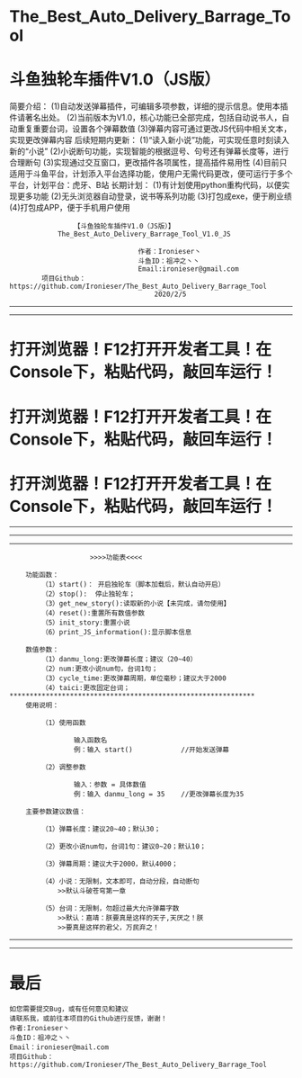 # The_Best_Auto_Delivery_Barrage_Tool
# 斗鱼独轮车插件V1.0（JS版）

简要介绍：
	(1)自动发送弹幕插件，可编辑多项参数，详细的提示信息。使用本插件请著名出处。
	(2)当前版本为V1.0，核心功能已全部完成，包括自动说书人，自动重复重要台词，设置各个弹幕数值
	(3)弹幕内容可通过更改JS代码中相关文本，实现更改弹幕内容
后续短期内更新：
	(1)“读入新小说”功能，可实现任意时刻读入新的“小说”
	(2)小说断句功能，实现智能的根据逗号、句号还有弹幕长度等，进行合理断句
	(3)实现通过交互窗口，更改插件各项属性，提高插件易用性
	(4)目前只适用于斗鱼平台，计划添入平台选择功能，使用户无需代码更改，便可运行于多个平台，计划平台：虎牙、B站
长期计划：
	(1)有计划使用python重构代码，以便实现更多功能
	(2)无头浏览器自动登录，说书等系列功能
	(3)打包成exe，便于刷业绩	
	(4)打包成APP，便于手机用户使用




	


					【斗鱼独轮车插件V1.0（JS版）】
				The_Best_Auto_Delivery_Barrage_Tool_V1.0_JS

									作者：Ironieser丶 
									斗鱼ID：祖冲之丶丶
									Email:ironieser@gmail.com
			项目Github：https://github.com/Ironieser/The_Best_Auto_Delivery_Barrage_Tool
										2020/2/5
***************************************************************
***************************************************************
# 打开浏览器！F12打开开发者工具！在Console下，粘贴代码，敲回车运行！
# 打开浏览器！F12打开开发者工具！在Console下，粘贴代码，敲回车运行！
# 打开浏览器！F12打开开发者工具！在Console下，粘贴代码，敲回车运行！
***************************************************************
***************************************************************
***************************************************************
						>>>>功能表<<<<
					
		功能函数：
			（1）start()：	开启独轮车（脚本加载后，默认自动开启）
			（2）stop():	停止独轮车；
			（3）get_new_story():读取新的小说【未完成，请勿使用】
			（4）reset():重置所有数值参数
			（5）init_story:重置小说
			（6）print_JS_information():显示脚本信息
			
		数值参数：
			（1）danmu_long:更改弹幕长度；建议（20~40）
			（2）num:更改小说num句，台词1句；
			（3）cycle_time:更改弹幕周期，单位毫秒；建议大于2000
			（4）taici:更改固定台词；
	*************************************************************
		使用说明：
		
			（1）使用函数
			
					输入函数名
					例：输入 start()			//开始发送弹幕
					
			（2）调整参数
			
					输入：参数 = 具体数值
					例：输入 danmu_long = 35 	//更改弹幕长度为35
				
		主要参数建议数值：
		
			（1）弹幕长度：建议20~40；默认30；
			
			（2）更改小说num句，台词1句：建议0~20；默认10；
			
			（3）弹幕周期：建议大于2000，默认4000；
			
			（4）小说：无限制，文本即可，自动分段，自动断句
				>>默认斗破苍穹第一章
				
			（5）台词：无限制，勿超过最大允许弹幕字数
				>>默认：嘉靖：朕要真是这样的天子,天厌之！朕			
				>>要真是这样的君父，万民弃之！
********************************************************************
**********************************************************************
# 最后

	如您需要提交Bug，或有任何意见和建议	
	请联系我，或前往本项目的Github进行反馈，谢谢！	
	作者:Ironieser丶
	斗鱼ID：祖冲之丶丶
	Email：ironieser@mail.com
	项目Github：https://github.com/Ironieser/The_Best_Auto_Delivery_Barrage_Tool
